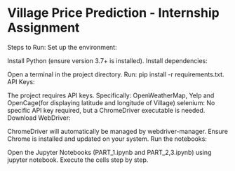 # Village Price Prediction - Internship Assignment


Steps to Run:
Set up the environment:

Install Python (ensure version 3.7+ is installed).
Install dependencies:

Open a terminal in the project directory.
Run: pip install -r requirements.txt.
API Keys:

The project requires API keys. Specifically:
OpenWeatherMap, Yelp and OpenCage(for displaying latitude and longitude of Village)
selenium: No specific API key required, but a ChromeDriver executable is needed.
Download WebDriver:

ChromeDriver will automatically be managed by webdriver-manager. Ensure Chrome is installed and updated on your system.
Run the notebooks:

Open the Jupyter Notebooks (PART_1.ipynb and PART_2,3.ipynb) using jupyter notebook.
Execute the cells step by step.
